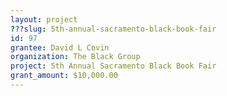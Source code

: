 ```yaml
---
layout: project 
???slug: 5th-annual-sacramento-black-book-fair
id: 97
grantee: David L Covin
organization: The Black Group
project: 5th Annual Sacramento Black Book Fair
grant_amount: $10,000.00 
---
```

